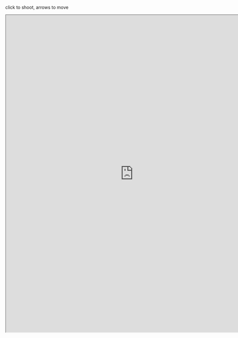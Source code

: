 click to shoot, arrows to move

<iframe src="https://www.openprocessing.org/sketch/894535/embed/" width="800" height="1000"></iframe>





<div id="teeext"></div>
 

<script>
for(var i=0; i < 10; i+=2){
	document.getElementById("teeext").innerHTML += "Waiting...\n";
	setTimeout(function () { document.getElementById("teeext").innerHTML += "Text added by JavaScript code\n"; }, 500*i);
}

</script>
